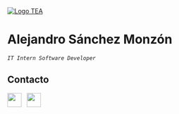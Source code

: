 <a href="https://web.teaediciones.com">
  <img src="https://web.teaediciones.com/images/logo-hogrefe-tea.svg" alt="Logo TEA" style="object-fit: cover;"/>
</a>

# Alejandro Sánchez Monzón
*`IT Intern Software Developer`*

## Contacto
<code><a href="https://www.linkedin.com/in/alejandrosm/" target="_blank"><img src="https://www.svgrepo.com/show/448234/linkedin.svg" style="width: 2rem;" /></a></code>
&nbsp;
<code><a href="mailto:alejandro.sanchez@hogrefe-tea.com" target="_blank"><img src="https://www.svgrepo.com/show/452067/ms-outlook.svg" style="width: 2rem;" /></a></code>
